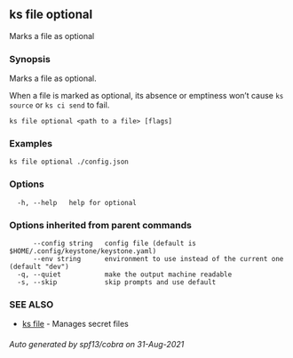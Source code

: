 ## ks file optional

Marks a file as optional

### Synopsis

Marks a file as optional.

When a file is marked as optional, its absence or emptiness won’t cause
`ks source` or `ks ci send` to fail.


```
ks file optional <path to a file> [flags]
```

### Examples

```
ks file optional ./config.json
```

### Options

```
  -h, --help   help for optional
```

### Options inherited from parent commands

```
      --config string   config file (default is $HOME/.config/keystone/keystone.yaml)
      --env string      environment to use instead of the current one (default "dev")
  -q, --quiet           make the output machine readable
  -s, --skip            skip prompts and use default
```

### SEE ALSO

* [ks file](ks_file.md)	 - Manages secret files

###### Auto generated by spf13/cobra on 31-Aug-2021

